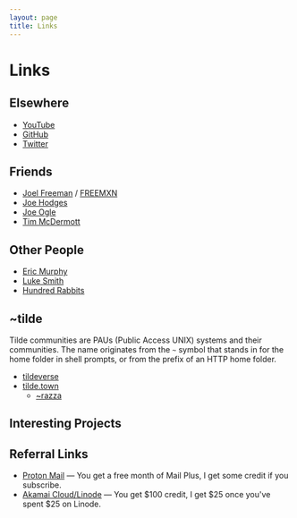 ```yaml
---
layout: page
title: Links
---
```


# Links

## Elsewhere

* [YouTube](https://youtube.com/@itisrazza)
* [GitHub](https://github.com/itisrazza)
* [Twitter](https://x.com/itisrazza)

## Friends

* [Joel Freeman](https://jxel.dev/) / [FREEMXN](https://linktr.ee/freemxn)
* [Joe Hodges](https://hephxtus.github.io/)
* [Joe Ogle](https://www.joglemusic.com/)
* [Tim McDermott](https://diarmada.com/)

## Other People

* [Eric Murphy](https://ericmurphy.xyz/)
* [Luke Smith](https://lukesmith.xyz/)
* [Hundred Rabbits](https://100r.co/)

## ~tilde

Tilde communities are PAUs (Public Access UNIX) systems and their communities. The name originates from the `~` symbol that stands in for the home folder in shell prompts, or from the prefix of an HTTP home folder.

* [tildeverse](https://tildeverse.org/)
* [tilde.town](http://tilde.town/)
    * [~razza](http://tilde.town/~razza/)

## Interesting Projects


## Referral Links

* [Proton Mail](https://pr.tn/ref/5BB3E8N0QM80) &mdash; You get a free month of Mail Plus, I get some credit if you subscribe.
* [Akamai Cloud/Linode](https://www.linode.com/lp/refer/?r=fbe1c2ad1594018b4d12489e4d716ea338e9c864) &mdash; You get $100 credit, I get $25 once you've spent $25 on Linode.
